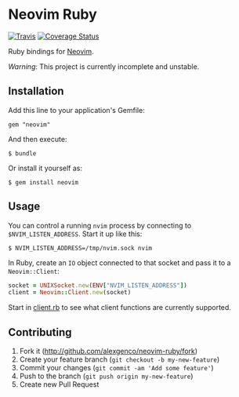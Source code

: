 # Neovim Ruby

[![Travis](https://travis-ci.org/alexgenco/neovim-ruby.svg?branch=master)](https://travis-ci.org/alexgenco/neovim-ruby)
[![Coverage Status](https://coveralls.io/repos/alexgenco/neovim-ruby/badge.png)](https://coveralls.io/r/alexgenco/neovim-ruby)

Ruby bindings for [Neovim](https://github.com/neovim/neovim).

*Warning*: This project is currently incomplete and unstable.

## Installation

Add this line to your application's Gemfile:

    gem "neovim"

And then execute:

    $ bundle

Or install it yourself as:

    $ gem install neovim

## Usage

You can control a running `nvim` process by connecting to `$NVIM_LISTEN_ADDRESS`. Start it up like this:

```shell
$ NVIM_LISTEN_ADDRESS=/tmp/nvim.sock nvim
```

In Ruby, create an `IO` object connected to that socket and pass it to a `Neovim::Client`:

```ruby
socket = UNIXSocket.new(ENV["NVIM_LISTEN_ADDRESS"])
client = Neovim::Client.new(socket)
```

Start in [client.rb](lib/neovim/client.rb) to see what client functions are currently supported.

## Contributing

1. Fork it (http://github.com/alexgenco/neovim-ruby/fork)
2. Create your feature branch (`git checkout -b my-new-feature`)
3. Commit your changes (`git commit -am 'Add some feature'`)
4. Push to the branch (`git push origin my-new-feature`)
5. Create new Pull Request
